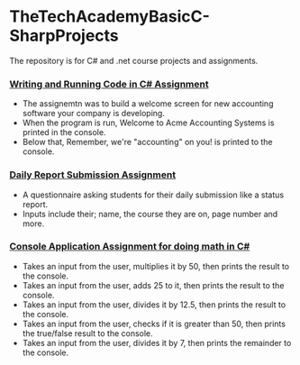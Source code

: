 # TheTechAcademyBasicC-SharpProjects
 The repository is for C# and .net course projects and assignments.
 
 ### [Writing and Running Code in C# Assignment](https://github.com/Kelinz74/TheTechAcademyBasicC-SharpProjects/blob/main/Program.cs)
- The assignemtn was to build a welcome screen for new accounting software your company is developing.
- When the program is run, Welcome to Acme Accounting Systems is printed in the console.
- Below that, Remember, we're "accounting" on you! is printed to the console.

### [Daily Report Submission Assignment](https://github.com/Kelinz74/TheTechAcademyBasicC-SharpProjects/tree/main/DailyReportSubmissionAssignment)
- A questionnaire asking students for their daily submission like a status report. 
- Inputs include their; name, the course they are on, page number and more.

### [Console Application Assignment for doing math in C#](https://github.com/Kelinz74/TheTechAcademyBasicC-SharpProjects/tree/main/ConsoleApplicationAssignment)
- Takes an input from the user, multiplies it by 50, then prints the result to the console.
- Takes an input from the user, adds 25 to it, then prints the result to the console.
- Takes an input from the user, divides it by 12.5, then prints the result to the console.
- Takes an input from the user, checks if it is greater than 50, then prints the true/false result to the console.
- Takes an input from the user, divides it by 7, then prints the remainder to the console.
